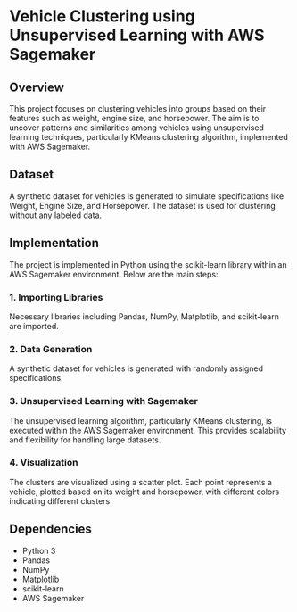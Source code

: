 # Vehicle Clustering using Unsupervised Learning with AWS Sagemaker

## Overview
This project focuses on clustering vehicles into groups based on their features such as weight, engine size, and horsepower. The aim is to uncover patterns and similarities among vehicles using unsupervised learning techniques, particularly KMeans clustering algorithm, implemented with AWS Sagemaker.

## Dataset
A synthetic dataset for vehicles is generated to simulate specifications like Weight, Engine Size, and Horsepower. The dataset is used for clustering without any labeled data.

## Implementation
The project is implemented in Python using the scikit-learn library within an AWS Sagemaker environment. Below are the main steps:

### 1. Importing Libraries
Necessary libraries including Pandas, NumPy, Matplotlib, and scikit-learn are imported.

### 2. Data Generation
A synthetic dataset for vehicles is generated with randomly assigned specifications.

### 3. Unsupervised Learning with Sagemaker
The unsupervised learning algorithm, particularly KMeans clustering, is executed within the AWS Sagemaker environment. This provides scalability and flexibility for handling large datasets.

### 4. Visualization
The clusters are visualized using a scatter plot. Each point represents a vehicle, plotted based on its weight and horsepower, with different colors indicating different clusters.


## Dependencies
- Python 3
- Pandas
- NumPy
- Matplotlib
- scikit-learn
- AWS Sagemaker
